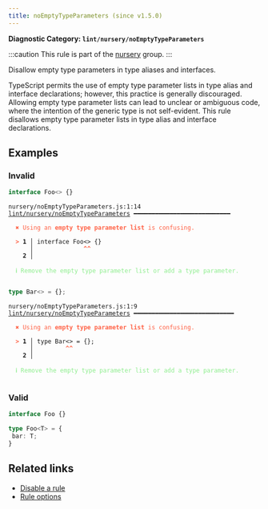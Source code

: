```yaml
---
title: noEmptyTypeParameters (since v1.5.0)
---
```


**Diagnostic Category: `lint/nursery/noEmptyTypeParameters`**

:::caution
This rule is part of the [nursery](/linter/rules/#nursery) group.
:::

Disallow empty type parameters in type aliases and interfaces.

TypeScript permits the use of empty type parameter lists in type alias and interface declarations; however, this practice is generally discouraged.
Allowing empty type parameter lists can lead to unclear or ambiguous code, where the intention of the generic type is not self-evident.
This rule disallows empty type parameter lists in type alias and interface declarations.

## Examples

### Invalid

```ts
interface Foo<> {}
```

<pre class="language-text"><code class="language-text">nursery/noEmptyTypeParameters.js:1:14 <a href="https://biomejs.dev/linter/rules/no-empty-type-parameters">lint/nursery/noEmptyTypeParameters</a> ━━━━━━━━━━━━━━━━━━━━━━━━━━━

<strong><span style="color: Tomato;">  </span></strong><strong><span style="color: Tomato;">✖</span></strong> <span style="color: Tomato;">Using an </span><span style="color: Tomato;"><strong>empty type parameter list</strong></span><span style="color: Tomato;"> is confusing.</span>
  
<strong><span style="color: Tomato;">  </span></strong><strong><span style="color: Tomato;">&gt;</span></strong> <strong>1 │ </strong>interface Foo&lt;&gt; {}
   <strong>   │ </strong>             <strong><span style="color: Tomato;">^</span></strong><strong><span style="color: Tomato;">^</span></strong>
    <strong>2 │ </strong>
  
<strong><span style="color: lightgreen;">  </span></strong><strong><span style="color: lightgreen;">ℹ</span></strong> <span style="color: lightgreen;">Remove the empty type parameter list or add a type parameter.</span>
  
</code></pre>

```ts
type Bar<> = {};
```

<pre class="language-text"><code class="language-text">nursery/noEmptyTypeParameters.js:1:9 <a href="https://biomejs.dev/linter/rules/no-empty-type-parameters">lint/nursery/noEmptyTypeParameters</a> ━━━━━━━━━━━━━━━━━━━━━━━━━━━━

<strong><span style="color: Tomato;">  </span></strong><strong><span style="color: Tomato;">✖</span></strong> <span style="color: Tomato;">Using an </span><span style="color: Tomato;"><strong>empty type parameter list</strong></span><span style="color: Tomato;"> is confusing.</span>
  
<strong><span style="color: Tomato;">  </span></strong><strong><span style="color: Tomato;">&gt;</span></strong> <strong>1 │ </strong>type Bar&lt;&gt; = {};
   <strong>   │ </strong>        <strong><span style="color: Tomato;">^</span></strong><strong><span style="color: Tomato;">^</span></strong>
    <strong>2 │ </strong>
  
<strong><span style="color: lightgreen;">  </span></strong><strong><span style="color: lightgreen;">ℹ</span></strong> <span style="color: lightgreen;">Remove the empty type parameter list or add a type parameter.</span>
  
</code></pre>

### Valid

```ts
interface Foo {}
```

```ts
type Foo<T> = {
 bar: T;
}
```

## Related links

- [Disable a rule](/linter/#disable-a-lint-rule)
- [Rule options](/linter/#rule-options)
